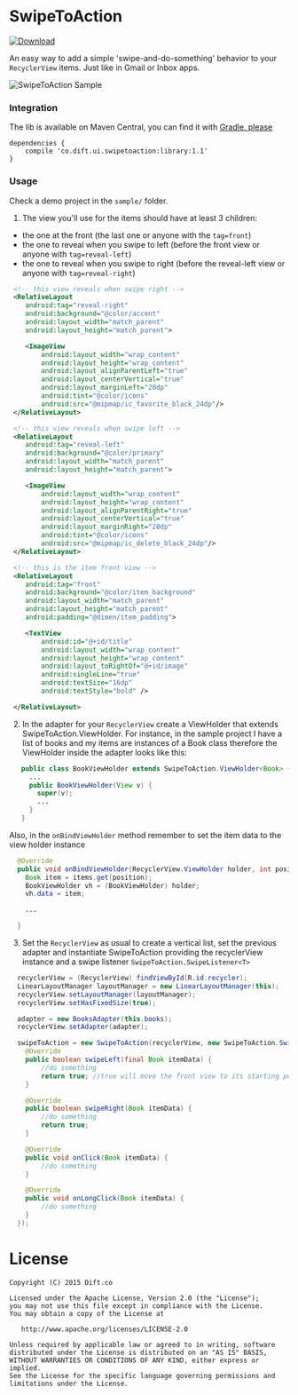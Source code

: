 SwipeToAction
================
[![Download](https://api.bintray.com/packages/diftco/maven/swipetoaction/images/download.svg) ](https://bintray.com/diftco/maven/swipetoaction/_latestVersion)


An easy way to add a simple 'swipe-and-do-something' behavior to your `RecyclerView` items.
Just like in Gmail or Inbox apps.

![SwipeToAction Sample](https://raw.githubusercontent.com/diftco/SwipeToAction/master/screenshots/swipetoaction.gif)

### Integration
The lib is available on Maven Central, you can find it with [Gradle, please](http://gradleplease.appspot.com/#swipetoaction)

```
dependencies {
    compile 'co.dift.ui.swipetoaction:library:1.1'
}

```

### Usage

Check a demo project in the `sample/` folder.

1. The view you'll use for the items should have at least 3 children:
 - the one at the front (the last one or anyone with the `tag=front`)
 - the one to reveal when you swipe to left (before the front view or anyone with `tag=reveal-left`)
 - the one to reveal when you swipe to right (before the reveal-left view or anyone with `tag=reveal-right`)

```xml
 <!-- this view reveals when swipe right -->
 <RelativeLayout
    android:tag="reveal-right"
    android:background="@color/accent"
    android:layout_width="match_parent"
    android:layout_height="match_parent">

    <ImageView
        android:layout_width="wrap_content"
        android:layout_height="wrap_content"
        android:layout_alignParentLeft="true"
        android:layout_centerVertical="true"
        android:layout_marginLeft="20dp"
        android:tint="@color/icons"
        android:src="@mipmap/ic_favorite_black_24dp"/>
 </RelativeLayout>

 <!-- this view reveals when swipe left -->
 <RelativeLayout
    android:tag="reveal-left"
    android:background="@color/primary"
    android:layout_width="match_parent"
    android:layout_height="match_parent">

    <ImageView
        android:layout_width="wrap_content"
        android:layout_height="wrap_content"
        android:layout_alignParentRight="true"
        android:layout_centerVertical="true"
        android:layout_marginRight="20dp"
        android:tint="@color/icons"
        android:src="@mipmap/ic_delete_black_24dp"/>
 </RelativeLayout>

 <!-- this is the item front view -->
 <RelativeLayout
    android:tag="front"
    android:background="@color/item_background"
    android:layout_width="match_parent"
    android:layout_height="match_parent"
    android:padding="@dimen/item_padding">

    <TextView
        android:id="@+id/title"
        android:layout_width="wrap_content"
        android:layout_height="wrap_content"
        android:layout_toRightOf="@+id/image"
        android:singleLine="true"
        android:textSize="16dp"
        android:textStyle="bold" />

 </RelativeLayout>
```

2. In the adapter for your `RecyclerView` create a ViewHolder that extends SwipeToAction.ViewHolder<T>.
For instance, in the sample project I have a list of books and my items are instances of a Book class therefore the ViewHolder inside the adapter looks like this:

```java
   public class BookViewHolder extends SwipeToAction.ViewHolder<Book> {
     ...
     public BookViewHolder(View v) {
       super(v);
       ...
     }
   }
```
Also, in the `onBindViewHolder` method remember to set the item data to the view holder instance

```java
  @Override
  public void onBindViewHolder(RecyclerView.ViewHolder holder, int position) {
    Book item = items.get(position);
    BookViewHolder vh = (BookViewHolder) holder;
    vh.data = item;

    ...

  }
```

3. Set the `RecyclerView` as usual to create a vertical list, set the previous adapter and instantiate SwipeToAction
providing the recyclerView instance and a swipe listener `SwipeToAction.SwipeListener<T>`

```java
  recyclerView = (RecyclerView) findViewById(R.id.recycler);
  LinearLayoutManager layoutManager = new LinearLayoutManager(this);
  recyclerView.setLayoutManager(layoutManager);
  recyclerView.setHasFixedSize(true);

  adapter = new BooksAdapter(this.books);
  recyclerView.setAdapter(adapter);

  swipeToAction = new SwipeToAction(recyclerView, new SwipeToAction.SwipeListener<Book>() {
    @Override
    public boolean swipeLeft(final Book itemData) {
        //do something
        return true; //true will move the front view to its starting position
    }

    @Override
    public boolean swipeRight(Book itemData) {
        //do something
        return true;
    }

    @Override
    public void onClick(Book itemData) {
        //do something
    }

    @Override
    public void onLongClick(Book itemData) {
        //do something
    }
  });
```

# License

    Copyright (C) 2015 Dift.co

    Licensed under the Apache License, Version 2.0 (the "License");
    you may not use this file except in compliance with the License.
    You may obtain a copy of the License at

       http://www.apache.org/licenses/LICENSE-2.0

    Unless required by applicable law or agreed to in writing, software
    distributed under the License is distributed on an "AS IS" BASIS,
    WITHOUT WARRANTIES OR CONDITIONS OF ANY KIND, either express or implied.
    See the License for the specific language governing permissions and
    limitations under the License.
